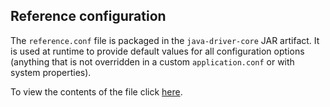 ## Reference configuration

The `reference.conf` file is packaged in the `java-driver-core` JAR artifact. It is used at runtime
to provide default values for all configuration options (anything that is not overridden in a custom
`application.conf` or with system properties).

To view the contents of the file click [here](reference.txt).
